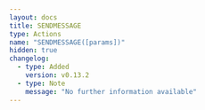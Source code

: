 ```yaml
---
layout: docs
title: SENDMESSAGE
type: Actions
name: "SENDMESSAGE([params])"
hidden: true
changelog:
  - type: Added
    version: v0.13.2
  - type: Note
    message: "No further information available"
---
```

